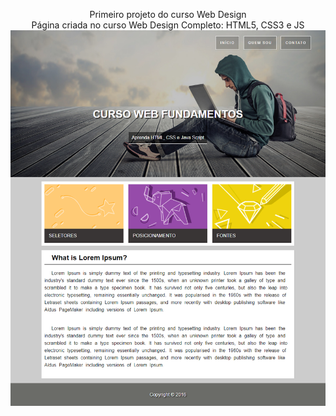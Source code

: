 <p align="center">
Primeiro projeto do curso Web Design
<br>  
Página criada no curso Web Design Completo: HTML5, CSS3 e JS 
<img width="800" src="imagem/projeto-web.png">
</p>  
